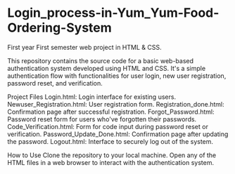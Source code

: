 # Login_process-in-Yum_Yum-Food-Ordering-System
First year First semester web project in HTML &amp; CSS.

This repository contains the source code for a basic web-based authentication system developed using HTML and CSS. It's a simple authentication flow with functionalities for user login, new user registration, password reset, and verification.

Project Files
Login.html: Login interface for existing users.
Newuser_Registration.html: User registration form.
Registration_done.html: Confirmation page after successful registration.
Forgot_Password.html: Password reset form for users who've forgotten their passwords.
Code_Verification.html: Form for code input during password reset or verification.
Password_Update_Done.html: Confirmation page after updating the password.
Logout.html: Interface to securely log out of the system.

How to Use
Clone the repository to your local machine.
Open any of the HTML files in a web browser to interact with the authentication system.
